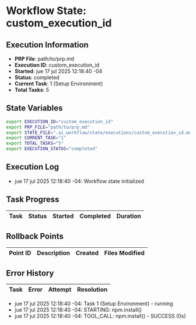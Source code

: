 # Workflow State: custom_execution_id

## Execution Information
- **PRP File**: path/to/prp.md
- **Execution ID**: custom_execution_id
- **Started**: jue 17 jul 2025 12:18:40 -04
- **Status**: completed
- **Current Task**: 1 (Setup Environment)
- **Total Tasks**: 5

## State Variables
```bash
export EXECUTION_ID="custom_execution_id"
export PRP_FILE="path/to/prp.md"
export STATE_FILE=".ai_workflow/state/executions/custom_execution_id.md"
export CURRENT_TASK="1"
export TOTAL_TASKS="5"
export EXECUTION_STATUS="completed"
```

## Execution Log
- jue 17 jul 2025 12:18:40 -04: Workflow state initialized

## Task Progress
| Task | Status | Started | Completed | Duration |
|------|--------|---------|-----------|----------|

## Rollback Points
| Point ID | Description | Created | Files Modified |
|----------|-------------|---------|----------------|

## Error History
| Task | Error | Attempt | Resolution |
|------|-------|---------|------------|

- jue 17 jul 2025 12:18:40 -04: Task 1 (Setup Environment) - running
- jue 17 jul 2025 12:18:40 -04: STARTING: npm.install()
- jue 17 jul 2025 12:18:40 -04: TOOL_CALL: npm.install() - SUCCESS (0s)

